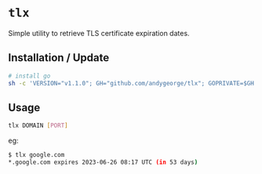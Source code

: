 # `tlx`

Simple utility to retrieve TLS certificate expiration dates.

## Installation / Update

```sh
# install go
sh -c 'VERSION="v1.1.0"; GH="github.com/andygeorge/tlx"; GOPRIVATE=$GH go install -v $GH@$VERSION'
```

## Usage

```sh
tlx DOMAIN [PORT]
```

eg:

```sh
$ tlx google.com
*.google.com expires 2023-06-26 08:17 UTC (in 53 days)
```
